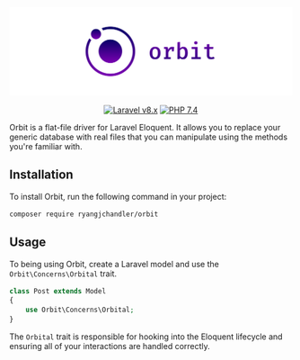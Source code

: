 ![Orbit](./art/orbit.png)

<p align="center">
    <a href="https://laravel.com"><img alt="Laravel v8.x" src="https://img.shields.io/badge/Laravel-v8.x-FF2D20?style=for-the-badge&logo=laravel"></a>
    <a href="https://php.net"><img alt="PHP 7.4" src="https://img.shields.io/badge/PHP-7.4-777BB4?style=for-the-badge&logo=php"></a>
</p>

Orbit is a flat-file driver for Laravel Eloquent. It allows you to replace your generic database with real files that you can manipulate using the methods you're familiar with.

## Installation

To install Orbit, run the following command in your project:

```bash
composer require ryangjchandler/orbit
```

## Usage

To being using Orbit, create a Laravel model and use the `Orbit\Concerns\Orbital` trait.

```php
class Post extends Model
{
    use Orbit\Concerns\Orbital;
}
```

The `Orbital` trait is responsible for hooking into the Eloquent lifecycle and ensuring all of your interactions are handled correctly.
